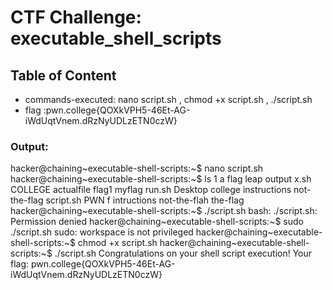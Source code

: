 # CTF Challenge: executable_shell_scripts

## Table of Content

- commands-executed: nano script.sh , chmod +x script.sh , ./script.sh
- flag :pwn.college{QOXkVPH5-46Et-AG-iWdUqtVnem.dRzNyUDLzETN0czW}


### Output:
hacker@chaining~executable-shell-scripts:~$ nano script.sh
hacker@chaining~executable-shell-scripts:~$ ls
1        a           flag          leap          output     x.sh
COLLEGE  actualfile  flag1         myflag        run.sh
Desktop  college     instructions  not-the-flag  script.sh
PWN      f           intructions   not-the-flah  the-flag
hacker@chaining~executable-shell-scripts:~$ ./script.sh
bash: ./script.sh: Permission denied
hacker@chaining~executable-shell-scripts:~$ sudo ./script.sh
sudo: workspace is not privileged
hacker@chaining~executable-shell-scripts:~$ chmod +x script.sh 
hacker@chaining~executable-shell-scripts:~$ ./script.sh 
Congratulations on your shell script execution! Your flag:
pwn.college{QOXkVPH5-46Et-AG-iWdUqtVnem.dRzNyUDLzETN0czW}
